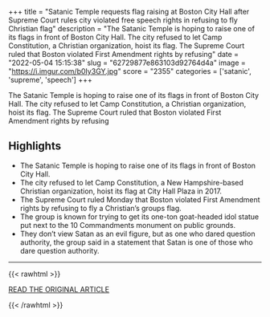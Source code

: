 +++
title = "Satanic Temple requests flag raising at Boston City Hall after Supreme Court rules city violated free speech rights in refusing to fly Christian flag"
description = "The Satanic Temple is hoping to raise one of its flags in front of Boston City Hall. The city refused to let Camp Constitution, a Christian organization, hoist its flag. The Supreme Court ruled that Boston violated First Amendment rights by refusing"
date = "2022-05-04 15:15:38"
slug = "62729877e863103d92764d4a"
image = "https://i.imgur.com/b0Iy3GY.jpg"
score = "2355"
categories = ['satanic', 'supreme', 'speech']
+++

The Satanic Temple is hoping to raise one of its flags in front of Boston City Hall. The city refused to let Camp Constitution, a Christian organization, hoist its flag. The Supreme Court ruled that Boston violated First Amendment rights by refusing

## Highlights

- The Satanic Temple is hoping to raise one of its flags in front of Boston City Hall.
- The city refused to let Camp Constitution, a New Hampshire-based Christian organization, hoist its flag at City Hall Plaza in 2017.
- The Supreme Court ruled Monday that Boston violated First Amendment rights by refusing to fly a Christian’s groups flag.
- The group is known for trying to get its one-ton goat-headed idol statue put next to the 10 Commandments monument on public grounds.
- They don’t view Satan as an evil figure, but as one who dared question authority, the group said in a statement that Satan is one of those who dare question authority.

---

{{< rawhtml >}}
  <p class="article-category">
    <a target="_blank" href="https://www.masslive.com/boston/2022/05/satanic-temple-requests-flag-raising-at-boston-city-hall-after-supreme-court-rules-city-violated-free-speech-rights-in-refusing-to-fly-christian-flag.html">READ THE ORIGINAL ARTICLE</a>
  </p>
{{< /rawhtml >}}
